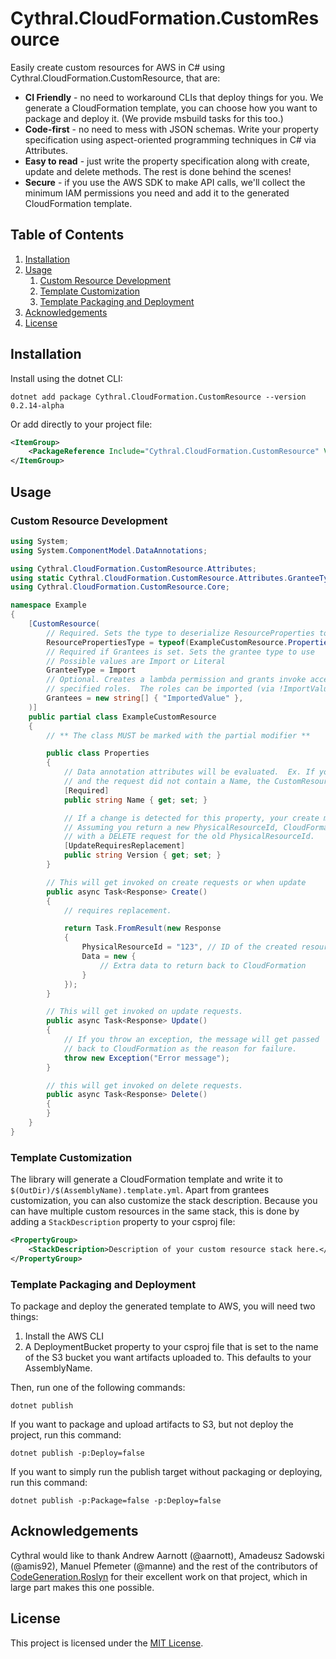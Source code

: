 # Cythral.CloudFormation.CustomResource

Easily create custom resources for AWS in C# using Cythral.CloudFormation.CustomResource, that are:

- **CI Friendly** - no need to workaround CLIs that deploy things for you. We generate a CloudFormation template, you can choose how you want to package and deploy it. (We provide msbuild tasks for this too.)
- **Code-first** - no need to mess with JSON schemas. Write your property specification using aspect-oriented programming techniques in C# via Attributes.
- **Easy to read** - just write the property specification along with create, update and delete methods. The rest is done behind the scenes!
- **Secure** - if you use the AWS SDK to make API calls, we'll collect the minimum IAM permissions you need and add it to the generated CloudFormation template.

## Table of Contents

1. [Installation](#installation)
2. [Usage](#usage)
   1. [Custom Resource Development](#custom-resource-development)
   2. [Template Customization](#template-customization)
   3. [Template Packaging and Deployment](#template-packaging-and-deployment)
3. [Acknowledgements](#acknowledgements)
4. [License](#license)

## Installation

Install using the dotnet CLI:

```shell
dotnet add package Cythral.CloudFormation.CustomResource --version 0.2.14-alpha
```

Or add directly to your project file:

```xml
<ItemGroup>
    <PackageReference Include="Cythral.CloudFormation.CustomResource" Version="0.2.14-alpha" />
</ItemGroup>
```

## Usage

### Custom Resource Development

```cs
using System;
using System.ComponentModel.DataAnnotations;

using Cythral.CloudFormation.CustomResource.Attributes;
using static Cythral.CloudFormation.CustomResource.Attributes.GranteeType;
using Cythral.CloudFormation.CustomResource.Core;

namespace Example
{
    [CustomResource(
        // Required. Sets the type to deserialize ResourceProperties to
        ResourcePropertiesType = typeof(ExampleCustomResource.Properties),
        // Required if Grantees is set. Sets the grantee type to use
        // Possible values are Import or Literal
        GranteeType = Import
        // Optional. Creates a lambda permission and grants invoke access to the
        // specified roles.  The roles can be imported (via !ImportValue) or hardcoded
        Grantees = new string[] { "ImportedValue" },
    )]
    public partial class ExampleCustomResource
    {
        // ** The class MUST be marked with the partial modifier **

        public class Properties
        {
            // Data annotation attributes will be evaluated.  Ex. If you add [Required]
            // and the request did not contain a Name, the CustomResource will return a failed response
            [Required]
            public string Name { get; set; }

            // If a change is detected for this property, your create method will be called instead of update.
            // Assuming you return a new PhysicalResourceId, CloudFormation will invoke the CustomResource again
            // with a DELETE request for the old PhysicalResourceId.
            [UpdateRequiresReplacement]
            public string Version { get; set; }
        }

        // This will get invoked on create requests or when update
        public async Task<Response> Create()
        {
            // requires replacement.

            return Task.FromResult(new Response
            {
                PhysicalResourceId = "123", // ID of the created resource
                Data = new {
                    // Extra data to return back to CloudFormation
                }
            });
        }

        // This will get invoked on update requests.
        public async Task<Response> Update()
        {
            // If you throw an exception, the message will get passed
            // back to CloudFormation as the reason for failure.
            throw new Exception("Error message");
        }

        // this will get invoked on delete requests.
        public async Task<Response> Delete()
        {
        }
    }
}
```

### Template Customization

The library will generate a CloudFormation template and write it to `$(OutDir)/$(AssemblyName).template.yml`. Apart from grantees customization, you can also customize the stack description. Because you can have multiple custom resources in the same stack, this is done by adding a `StackDescription` property to your csproj file:

```xml
<PropertyGroup>
    <StackDescription>Description of your custom resource stack here.</StackDescription>
</PropertyGroup>
```

### Template Packaging and Deployment

To package and deploy the generated template to AWS, you will need two things:

1. Install the AWS CLI
2. A DeploymentBucket property to your csproj file that is set to the name of the S3 bucket you want artifacts uploaded to. This defaults to your AssemblyName.

Then, run one of the following commands:

```shell
dotnet publish
```

If you want to package and upload artifacts to S3, but not deploy the project, run this command:

```shell
dotnet publish -p:Deploy=false
```

If you want to simply run the publish target without packaging or deploying, run this command:

```shell
dotnet publish -p:Package=false -p:Deploy=false
```

## Acknowledgements

Cythral would like to thank Andrew Aarnott (@aarnott), Amadeusz Sadowski (@amis92), Manuel Pfemeter (@manne) and the rest of the contributors of [CodeGeneration.Roslyn](https://github.com/aarnott/codegeneration.roslyn) for their excellent work on that project, which in large part makes this one possible.

## License

This project is licensed under the [MIT License](LICENSE.txt).
